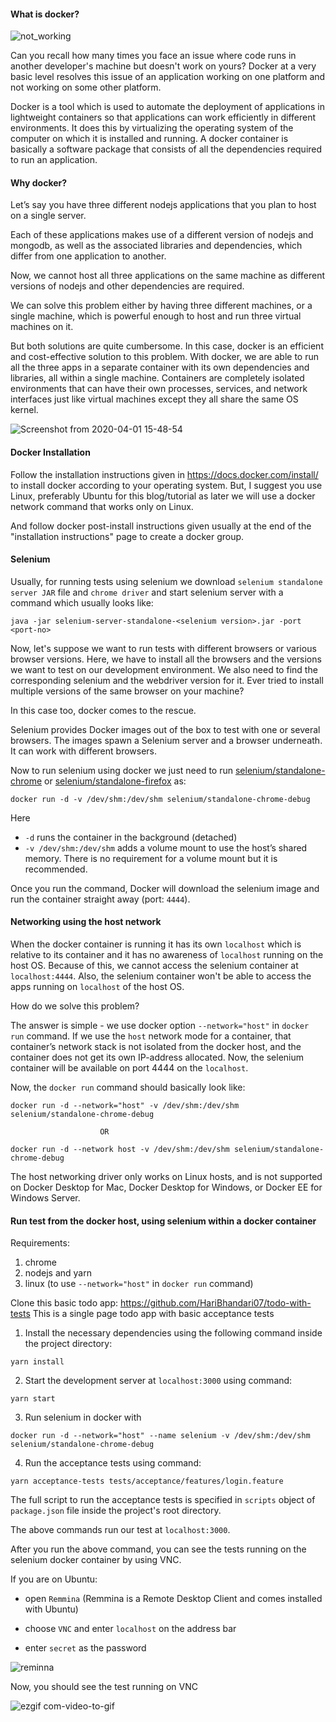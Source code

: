 #### What is docker?
![not_working](https://user-images.githubusercontent.com/34328907/78120341-7b56f900-7429-11ea-9b3f-1a5e17b813da.png)

Can you recall how many times you face an issue where code runs in another developer's machine but doesn't work on yours? Docker
at a very basic level resolves this issue of an application working on one platform and not working on some other platform.

Docker is a tool which is used to automate the deployment of applications in lightweight containers so that applications can
work efficiently in different environments. It does this by virtualizing the operating system of the computer on which it is
installed and running. A docker container is basically a software package that consists of all the dependencies required to run an
application.


#### Why docker?
Let’s say you have three different nodejs applications that you plan to host on a single server.

Each of these applications makes use of a different version of nodejs and mongodb, as well as the associated libraries and dependencies, which differ from one application to another.

Now, we cannot host all three applications on the same machine as different versions of nodejs and other dependencies are required.

We can solve this problem either by having three different machines, or a single machine, which is powerful enough to host and run three virtual machines on it.

But both solutions are quite cumbersome. In this case, docker is an efficient and cost-effective solution to this problem. With docker, we are able to run all the three apps in a separate container with its own dependencies and libraries, all within a single machine. Containers are completely isolated environments that can have their own processes, services, and network interfaces just like virtual machines except they all share the same OS kernel.

![Screenshot from 2020-04-01 15-48-54](https://user-images.githubusercontent.com/34328907/78125190-6336a800-7430-11ea-91f6-644ca63d9e54.png)

#### Docker Installation
Follow the installation instructions given in https://docs.docker.com/install/ to install docker according to your operating system. But, I suggest you use Linux, preferably Ubuntu for this blog/tutorial as later we will use a docker network command that works only on Linux.

And follow docker post-install instructions given usually at the end of the "installation instructions" page to create a docker group.

#### Selenium

Usually, for running tests using selenium we download `selenium standalone server JAR` file and `chrome driver` and start selenium server with a command which usually looks like:

`java -jar selenium-server-standalone-<selenium version>.jar -port <port-no>`

Now, let's suppose we want to run tests with different browsers or various browser versions. Here, we have to install all the browsers and the versions we want to test on our development environment. We also need to find the corresponding selenium and the webdriver version for it. Ever tried to install multiple versions of the same browser on your machine?

In this case too, docker comes to the rescue.

Selenium provides Docker images out of the box to test with one or several browsers. The images spawn a Selenium server and a browser underneath. It can work with different browsers.

Now to run selenium using docker we just need to run [selenium/standalone-chrome](https://hub.docker.com/r/selenium/standalone-chrome) or [selenium/standalone-firefox](https://hub.docker.com/r/selenium/standalone-firefox) as:

`docker run -d -v /dev/shm:/dev/shm selenium/standalone-chrome-debug`

Here
- `-d` runs the container in the background (detached)
- `-v /dev/shm:/dev/shm` adds a volume mount to use the host’s shared memory. There is no requirement for a volume mount but it is recommended.

Once you run the command, Docker will download the selenium image and run the container straight away (port: `4444`).

#### Networking using the host network
When the docker container is running it has its own `localhost` which is relative to its container and it has no awareness of `localhost` running on the host OS. Because of this, we cannot access the selenium container at `localhost:4444`. Also, the selenium container won't be able to access the apps running on `localhost` of the host OS.

How do we solve this problem?

The answer is simple - we use docker option `--network="host"` in `docker run` command. If we use the `host` network mode for a container, that container’s network stack is not isolated from the docker host, and the container does not get its own IP-address allocated. Now, the selenium container will be available on port 4444 on the `localhost`.

Now, the `docker run` command should basically look like:

`docker run -d --network="host" -v /dev/shm:/dev/shm selenium/standalone-chrome-debug`

                        OR

`docker run -d --network host -v /dev/shm:/dev/shm selenium/standalone-chrome-debug`    

The host networking driver only works on Linux hosts, and is not supported on Docker Desktop for Mac, Docker Desktop for Windows, or Docker EE for Windows Server.                    

#### Run test from the docker host, using selenium within a docker container
Requirements:
1. chrome
2. nodejs and yarn
3. linux (to use `--network="host"` in `docker run` command)

Clone this basic todo app: https://github.com/HariBhandari07/todo-with-tests
This is a single page todo app with basic acceptance tests

1. Install the necessary dependencies using the following command inside the project directory:

`yarn install`

2. Start the development server at `localhost:3000` using command:

`yarn start`

3. Run selenium in docker with

`docker run -d --network="host" --name selenium -v /dev/shm:/dev/shm selenium/standalone-chrome-debug`

4. Run the acceptance tests using command:

`yarn acceptance-tests tests/acceptance/features/login.feature`

The full script to run the acceptance tests is specified in `scripts` object of `package.json` file inside the project's root directory.

The above commands run our test at `localhost:3000`.

After you run the above command, you can see the tests running on the selenium docker container by using VNC.

If you are on Ubuntu:

- open `Remmina` (Remmina is a Remote Desktop Client and comes installed with Ubuntu)

- choose `VNC` and enter `localhost` on the address bar

- enter `secret` as the password

![reminna](https://user-images.githubusercontent.com/34328907/79425650-ba687b00-7fe1-11ea-8b76-9d1100cc05c7.png)

Now, you should see the test running on VNC

![ezgif com-video-to-gif](https://user-images.githubusercontent.com/34328907/79431517-47afcd80-7fea-11ea-8b83-0b7d729eb1e6.gif)

